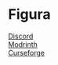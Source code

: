 # Figura

[Discord](https://discord.gg/ekHGHcH8Af)  
[Modrinth](https://modrinth.com/mod/figura)  
[Curseforge](https://curseforge.com/minecraft/mc-mods/figura)  
